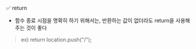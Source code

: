 ✅ return
* 함수 종료 시점을 명확히 하기 위해서는, 반환하는 값이 없더라도 return을 사용해주는 것이 좋다
> ex) return location.push("/"); 
